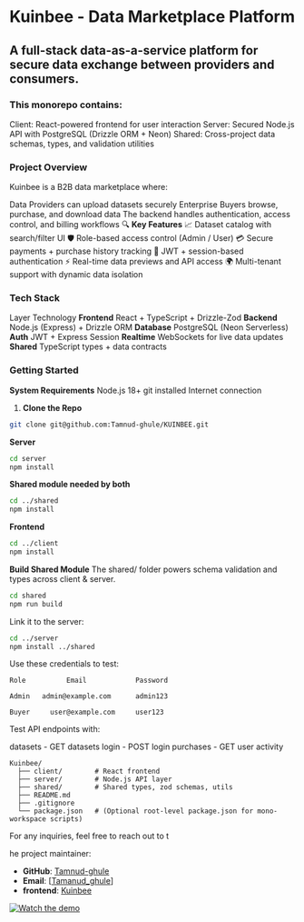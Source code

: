 # Kuinbee - Data Marketplace Platform

## A full-stack data-as-a-service platform for secure data exchange between providers and consumers.

### This monorepo contains:

Client: React-powered frontend for user interaction
Server: Secured Node.js API with PostgreSQL (Drizzle ORM + Neon)
Shared: Cross-project data schemas, types, and validation utilities

### Project Overview
Kuinbee is a B2B data marketplace where:

Data Providers can upload datasets securely
Enterprise Buyers browse, purchase, and download data
The backend handles authentication, access control, and billing workflows
🔍 **Key Features**
  📈 Dataset catalog with search/filter UI
  🛡️ Role-based access control (Admin / User)
  💳 Secure payments + purchase history tracking
  🔐 JWT + session-based authentication
  ⚡ Real-time data previews and API access
  🌍 Multi-tenant support with dynamic data isolation



### Tech Stack
Layer	Technology
  **Frontend**	React + TypeScript + Drizzle-Zod
  **Backend**	Node.js (Express) + Drizzle ORM
  **Database**	PostgreSQL (Neon Serverless)
  **Auth**	JWT + Express Session
  **Realtime**	WebSockets for live data updates
  **Shared**	TypeScript types + data contracts

### Getting Started
**System Requirements**
Node.js 18+
git installed
Internet connection

 1. **Clone the Repo**
  ```bash
  git clone git@github.com:Tamnud-ghule/KUINBEE.git
  ```
**Server**
```bash
cd server
npm install
```
**Shared module needed by both**
```bash
cd ../shared
npm install
```
**Frontend**
```bash
cd ../client
npm install
```

**Build Shared Module**
The shared/ folder powers schema validation and types across client & server.
```bash
cd shared
npm run build
```
Link it to the server:
```bash
cd ../server
npm install ../shared
```

Use these credentials to test:
```
Role	      Email	           Password

Admin  	admin@example.com	   admin123
  
Buyer	  user@example.com	   user123
```

Test API endpoints with:

datasets - GET datasets
login - POST login
purchases - GET user activity
```
Kuinbee/
  ├── client/        # React frontend
  ├── server/        # Node.js API layer
  ├── shared/        # Shared types, zod schemas, utils
  ├── README.md
  ├── .gitignore
  └── package.json   # (Optional root-level package.json for mono-workspace scripts)
```



For any inquiries, feel free to reach out to t

he project maintainer:

- **GitHub**: [Tamnud-ghule](https://github.com/Tamnud-ghule)
- **Email**: [[Tamanud_ghule](mailto\:tamanudghule57@gmail.com)]
- **frontend**: [Kuinbee](https://www.kuinbee.com/)

[![Watch the demo](https://img.youtube.com/vi/msX07-3RYBQ/0.jpg)](https://www.youtube.com/watch?v=msX07-3RYBQ)


  

